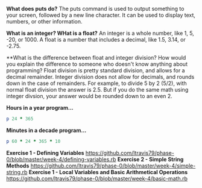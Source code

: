 **What does puts do?**
The puts command is used to output something to your screen, followed by a new line character.  It can be used to display text, numbers, or other information.

**What is an integer?  WHat is a float?**
An integer is a whole number, like 1, 5, -20, or 1000.  A float is a number that includes a decimal, like 1.5, 3.14, or -2.75.

**What is the difference between float and integer division?  How would you explain the difference to someone who doesn't know anything about programming?
Float division is pretty standard division, and allows for a decimal remainder.  Integer division does not allow for decimals, and rounds down in the case of remainders.  For example, to divide 5 by 2 (5/2), with normal float division the answer is 2.5.  But if you do the same math using integer divsion, your answer would be rounded down to an even 2.


**Hours in a year program...**
```ruby
p 24 * 365
```

**Minutes in a decade program...**
```ruby
p 60 * 24 * 365 * 10
```

**Exercise 1 - Defining Variables** https://github.com/ltravis79/phase-0/blob/master/week-4/defining-variables.rb
**Exercise 2 - Simple String Methods** https://github.com/ltravis79/phase-0/blob/master/week-4/simple-string.rb
**Exercise 1 - Local Variables and Basic Arithmetical Operations** https://github.com/ltravis79/phase-0/blob/master/week-4/basic-math.rb

